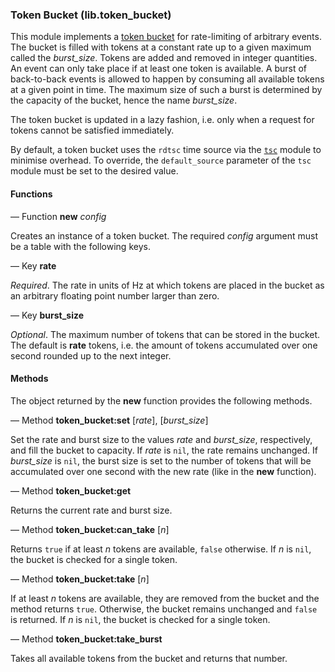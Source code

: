 ### Token Bucket (lib.token_bucket)

This module implements a [token
bucket](https://en.wikipedia.org/wiki/Token_bucket) for rate-limiting
of arbitrary events.  The bucket is filled with tokens at a constant
rate up to a given maximum called the *burst_size*.  Tokens are added
and removed in integer quantities.  An event can only take place if at
least one token is available.  A burst of back-to-back events is
allowed to happen by consuming all available tokens at a given point
in time.  The maximum size of such a burst is determined by the
capacity of the bucket, hence the name *burst_size*.

The token bucket is updated in a lazy fashion, i.e. only when a
request for tokens cannot be satisfied immediately.

By default, a token bucket uses the `rdtsc` time source via the
[`tsc`](./README.tsc.md) module to minimise overhead.  To override,
the `default_source` parameter of the `tsc` module must be set
to the desired value.

#### Functions

— Function **new** *config*

Creates an instance of a token bucket.  The required *config* argument
must be a table with the following keys.

— Key **rate**

*Required*.  The rate in units of Hz at which tokens are placed in the
bucket as an arbitrary floating point number larger than zero.

— Key **burst_size**

*Optional*.  The maximum number of tokens that can be stored in the
bucket.  The default is **rate** tokens, i.e. the amount of tokens
accumulated over one second rounded up to the next integer.

#### Methods

The object returned by the **new** function provides the following
methods.

— Method **token_bucket:set** [*rate*], [*burst_size*]

Set the rate and burst size to the values *rate* and *burst_size*,
respectively, and fill the bucket to capacity.  If *rate* is `nil`,
the rate remains unchanged.  If *burst_size* is `nil`, the burst size
is set to the number of tokens that will be accumulated over one
second with the new rate (like in the **new** function).

— Method **token_bucket:get**

Returns the current rate and burst size.

— Method **token_bucket:can_take** [*n*]

Returns `true` if at least *n* tokens are available, `false`
otherwise.  If *n* is `nil`, the bucket is checked for a single token.

— Method **token_bucket:take** [*n*]

If at least *n* tokens are available, they are removed from the bucket
and the method returns `true`.  Otherwise, the bucket remains
unchanged and `false` is returned. If *n* is `nil`, the bucket is
checked for a single token.

— Method **token_bucket:take_burst**

Takes all available tokens from the bucket and returns that number.
